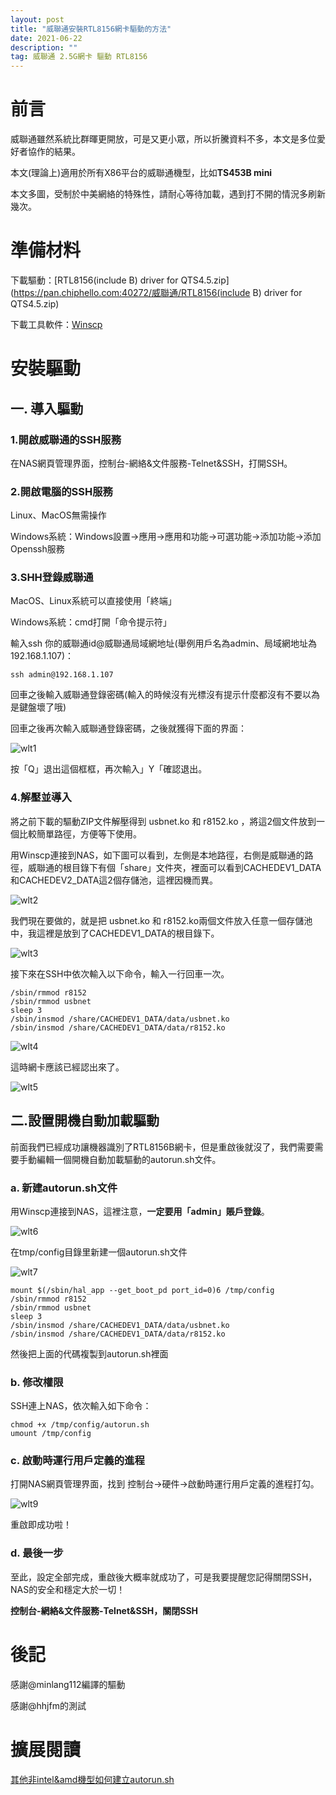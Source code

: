 ```yaml
---
layout: post
title: "威聯通安裝RTL8156網卡驅動的方法"
date: 2021-06-22 
description: ""
tag: 威聯通 2.5G網卡 驅動 RTL8156
---
```


# 前言 

威聯通雖然系統比群暉更開放，可是又更小眾，所以折騰資料不多，本文是多位愛好者協作的結果。

本文(理論上)適用於所有X86平台的威聯通機型，比如**TS453B mini**

本文多圖，受制於中美網絡的特殊性，請耐心等待加載，遇到打不開的情況多刷新幾次。

# 準備材料

下載驅動：[RTL8156(include B) driver for QTS4.5.zip](https://pan.chiphello.com:40272/威聯通/RTL8156(include B) driver for QTS4.5.zip)

下載工具軟件：[Winscp](https://pan.chiphello.com:40272/黑群暉/WinSCP-5.17.10-Setup.exe)

# 安裝驅動

## 一. 導入驅動 

### 1.開啟威聯通的SSH服務

在NAS網頁管理界面，控制台-網絡&文件服務-Telnet&SSH，打開SSH。

### 2.開啟電腦的SSH服務

Linux、MacOS無需操作

Windows系統：Windows設置→應用→應用和功能→可選功能→添加功能→添加Openssh服務

### 3.SHH登錄威聯通

MacOS、Linux系統可以直接使用「終端」

Windows系統：cmd打開「命令提示符」

輸入ssh 你的威聯通id@威聯通局域網地址(舉例用戶名為admin、局域網地址為192.168.1.107)：

```
ssh admin@192.168.1.107
```

回車之後輸入威聯通登錄密碼(輸入的時候沒有光標沒有提示什麼都沒有不要以為是鍵盤壞了哦)

回車之後再次輸入威聯通登錄密碼，之後就獲得下面的界面：

![wlt1](https://user-images.githubusercontent.com/85718974/131508142-d03bd67e-9e3a-44ad-89cf-518107824379.jpg)

按「Q」退出這個框框，再次輸入」Y「確認退出。

### 4.解壓並導入

將之前下載的驅動ZIP文件解壓得到 usbnet.ko 和 r8152.ko ，將這2個文件放到一個比較簡單路徑，方便等下使用。

用Winscp連接到NAS，如下圖可以看到，左側是本地路徑，右側是威聯通的路徑，威聯通的根目錄下有個「share」文件夾，裡面可以看到CACHEDEV1_DATA和CACHEDEV2_DATA這2個存儲池，這裡因機而異。

![wlt2](https://user-images.githubusercontent.com/85718974/131508540-24a8907e-39b1-4255-b844-e11f82d320e4.jpg)

我們現在要做的，就是把 usbnet.ko 和 r8152.ko兩個文件放入任意一個存儲池中，我這裡是放到了CACHEDEV1_DATA的根目錄下。

![wlt3](https://user-images.githubusercontent.com/85718974/131509722-4882b294-76e4-416b-ae4f-1f5ddbd3e656.jpg)

接下來在SSH中依次輸入以下命令，輸入一行回車一次。

 ```
/sbin/rmmod r8152
/sbin/rmmod usbnet
sleep 3
/sbin/insmod /share/CACHEDEV1_DATA/data/usbnet.ko
/sbin/insmod /share/CACHEDEV1_DATA/data/r8152.ko
 ```
![wlt4](https://user-images.githubusercontent.com/85718974/131510197-0bc21c33-8d2f-49df-ba17-0622b51b5c87.jpg)

這時網卡應該已經認出來了。

![wlt5](https://user-images.githubusercontent.com/85718974/131510264-9f5d8be5-a345-4d88-809b-ff911b1f6f04.jpg)


## 二.設置開機自動加載驅動

前面我們已經成功讓機器識別了RTL8156B網卡，但是重啟後就沒了，我們需要需要手動編輯一個開機自動加載驅動的autorun.sh文件。

### a. 新建autorun.sh文件

用Winscp連接到NAS，這裡注意，**一定要用「admin」賬戶登錄**。

![wlt6](https://user-images.githubusercontent.com/85718974/131513259-a53c6402-8635-46e7-9342-169243b1cee2.jpg)

在tmp/config目錄里新建一個autorun.sh文件

![wlt7](https://user-images.githubusercontent.com/85718974/131513800-9c815833-1224-470c-9cd2-1872f3d79b22.jpg)


```
mount $(/sbin/hal_app --get_boot_pd port_id=0)6 /tmp/config
/sbin/rmmod r8152
/sbin/rmmod usbnet
sleep 3
/sbin/insmod /share/CACHEDEV1_DATA/data/usbnet.ko
/sbin/insmod /share/CACHEDEV1_DATA/data/r8152.ko
```

然後把上面的代碼複製到autorun.sh裡面

### b. 修改權限

SSH連上NAS，依次輸入如下命令：

```
chmod +x /tmp/config/autorun.sh
umount /tmp/config
```

### c. 啟動時運行用戶定義的進程

打開NAS網頁管理界面，找到 控制台→硬件→啟動時運行用戶定義的進程打勾。

![wlt9](https://user-images.githubusercontent.com/85718974/131521364-d2cafb97-508f-4bdd-9a1d-ddd851a815a7.jpg)

重啟即成功啦！

### d. 最後一步
至此，設定全部完成，重啟後大概率就成功了，可是我要提醒您記得關閉SSH，NAS的安全和穩定大於一切！

**控制台-網絡&文件服務-Telnet&SSH，關閉SSH**

# 後記
感謝@minlang112編譯的驅動

感謝@hhjfm的測試

# 擴展閱讀
[其他非intel&amd機型如何建立autorun.sh ](https://wiki.qnap.com/wiki/Running_Your_Own_Application_at_Startup)
